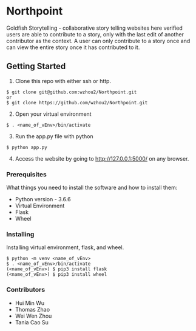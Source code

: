 # Northpoint

Goldfish Storytelling - collaborative story telling websites here verified users are able to contribute to a story, only with the last edit of another contributor as the context. A user can only contribute to a story once and can view the entire story once it has contributed to it.

## Getting Started

1. Clone this repo with either ssh or http.
```
$ git clone git@github.com:wzhou2/Northpoint.git
or 
$ git clone https://github.com/wzhou2/Northpoint.git
```
2. Open your virtual environment
```
$ . <name_of_vEnv>/bin/activate
```
3. Run the app.py file with python
```
$ python app.py
```
4. Access the website by going to http://127.0.0.1:5000/ on any browser.

### Prerequisites

What things you need to install the software and how to install them:
* Python version - 3.6.6
* Virtual Environment 
* Flask
* Wheel

### Installing

Installing virtual environment, flask, and wheel.
```
$ python -m venv <name_of_vEnv>
$ . <name_of_vEnv>/bin/activate
(<name_of_vEnv>) $ pip3 install flask
(<name_of_vEnv>) $ pip3 install wheel
```
### Contributors
* Hui Min Wu
* Thomas Zhao
* Wei Wen Zhou
* Tania Cao Su

